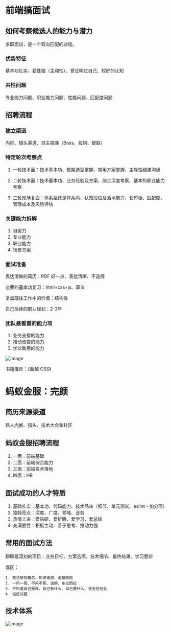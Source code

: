 # 前端搞面试

## 如何考察候选人的能力与潜力

求职面试，是一个双向匹配的过程。

### 优势特征

基本功扎实、要性强（主动性）、曾证明过自己、较好的认知

### 共性问题

专业能力问题、职业能力问题、性能问题、匹配度问题

## 招聘流程

### 建立渠道

内推、猎头渠道、自主投递（Boss、拉钩、智联）

### 特定轮次考察点

1. 一轮技术面：技术基本功、框架选型掌握、常用方案掌握、主导性结果沟通

2. 二轮技术面：技术基本功、业务经验及方案、综合深度考察、基本的职业能力考察

3. 三轮现场复面：体系型还是体系内、认知段位及落地能力、长短板、匹配度、管理成本及风险评估

### 关键能力拆解

1. 自驱力
2. 专业能力
3. 职业能力
4. 场景方案

### 面试准备

表达清晰的简历：PDF 好一点、表达清晰、不造假

必要的基本功复习：html+css+js、算法

复盘既往工作中的价值：结构性

自己后续的职业规划：2-3年

### 团队最看重的能力项

1. 业务支撑的能力
2. 推动改变的能力
3. 学以致用的能力

![image](http://shadows-mall.oss-cn-shenzhen.aliyuncs.com/images/assets/shared/5.jpg)

书籍推荐：《超越 CSS》

# 蚂蚁金服：完颜

## 简历来源渠道

熟人内推、猎头、技术大会和社区

## 蚂蚁金服招聘流程

1. 一面：前端基础
2. 二面：前端综合能力
3. 三面：前端技术落地
4. 四面：HR

## 面试成功的人才特质

1. 基础扎实：基本功、代码能力、技术品味（细节、单元测试、eslint - 加分项）
2. 独特亮点：深度、广度、领域、业务
3. 热情上进：爱钻研、爱折腾、爱学习、爱总结
4. 充满要性：积极主动、善于思考、推动力强

## 常用的面试方法

聊聊最深刻的项目：业务目标、方案选项、技术细节、最终结果、学习思辨

误区：

    1. 死记硬背概念、知识速成、海量刷题
    2. 一问一答、不问不答、话痨、东拉西扯
    3. 不知道自己是谁、自己有什么、自己要什么、该去往何处
    4. 诚信问题

## 技术体系

![image](http://shadows-mall.oss-cn-shenzhen.aliyuncs.com/images/assets/shared/6.jpg)

 